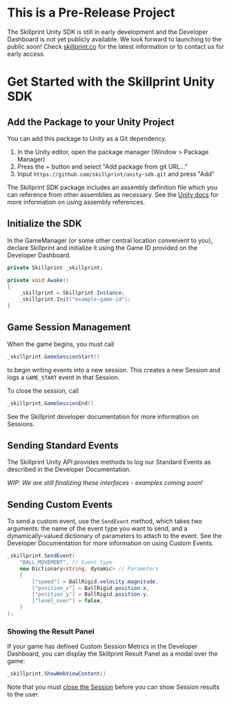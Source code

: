 # This is a Pre-Release Project
The Skillprint Unity SDK is still in early development and the Developer 
Dashboard is not yet publicly available. We look forward to launching 
to the public soon! Check [skillprint.co](https://skillprint.co) for the 
latest information or to contact us for early access.
# Get Started with the Skillprint Unity SDK
## Add the Package to your Unity Project
You can add this package to Unity as a Git dependency.
1. In the Unity editor, open the package manager (Window > Package Manager)
2. Press the + button and select "Add package from git URL..."
3. Input `https://github.com/skillprint/unity-sdk.git` and press "Add"

The Skillprint SDK package includes an assembly definition file which you can 
reference from other assemblies as necessary. See the [Unity docs](
https://docs.unity3d.com/Manual/ScriptCompilationAssemblyDefinitionFiles.html
) for more information on using assembly references.

## Initialize the SDK
In the GameManager (or some other central location convenient to you), 
declare Skillprint and initialize it using the Game ID provided on the 
Developer Dashboard.
```c#
private Skillprint _skillprint;

private void Awake()
{
    _skillprint = Skillprint.Instance;
    _skillprint.Init("example-game-id");
}
```

## Game Session Management
When the game begins, you must call 
```c#
_skillprint.GameSessionStart()
```
to begin writing events into a new session. This creates a new Session and 
logs a `GAME_START` event in that Session. 

To close the session, call 
```c#
_skillprint.GameSessionEnd()
```
See the Skillprint developer documentation for more information on Sessions.

## Sending Standard Events
The Skillprint Unity API provides methods to log our Standard Events as 
described in the Developer Documentation. 

*WIP: We are still finalizing these interfaces - examples coming soon!*

## Sending Custom Events
To send a custom event, use the `SendEvent` method, which takes two arguments: 
the name of the event type you want to send, and a dynamically-valued 
dictionary of parameters to attach to the event. See the Developer 
Documentation for more information on using Custom Events.
```c#
_skillprint.SendEvent(
    "BALL_MOVEMENT", // Event type
    new Dictionary<string, dynamic> // Parameters
    {
        ["speed"] = BallRigid.velocity.magnitude,
        ["position_x"] = BallRigid.position.x,
        ["position_y"] = BallRigid.position.y,
        ["level_over"] = false,
    }
);
```

### Showing the Result Panel
If your game has defined Custom Session Metrics in the Developer Dashboard, 
you can display the Skillprint Result Panel as a modal over the game:
```c#
_skillprint.ShowWebViewContent()
```
Note that you must [close the Session](#game-session-management) before you 
can show Session results to the user.

